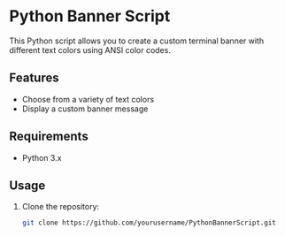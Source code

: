 # Python Banner Script

This Python script allows you to create a custom terminal banner with different text colors using ANSI color codes.

## Features
- Choose from a variety of text colors
- Display a custom banner message

## Requirements
- Python 3.x

## Usage

1. Clone the repository:

   ```bash
   git clone https://github.com/yourusername/PythonBannerScript.git
